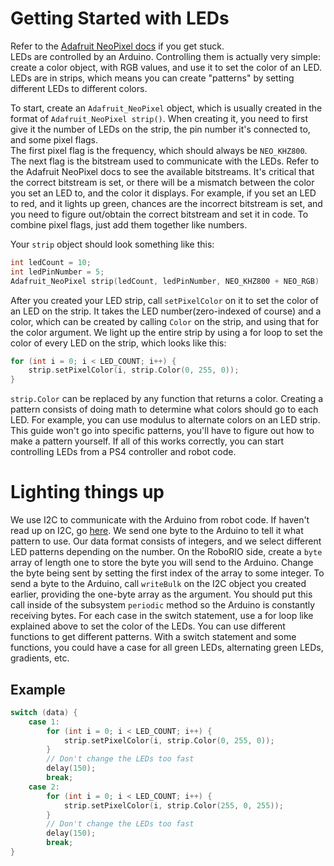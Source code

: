# Getting Started with LEDs

Refer to the [Adafruit NeoPixel docs](https://adafruit.github.io/Adafruit_NeoPixel/html/class_adafruit___neo_pixel.html) if you get stuck.  
LEDs are controlled by an Arduino. Controlling them is actually very simple: create a color object, with RGB values, and use it to set the color of an LED. LEDs are in strips, which means you can create "patterns" by setting different LEDs to different colors.

To start, create an `Adafruit_NeoPixel` object, which is usually created in the format of `Adafruit_NeoPixel strip()`. When creating it, you need to first give it the number of LEDs on the strip, the pin number it's connected to, and some pixel flags.  
The first pixel flag is the frequency, which should always be `NEO_KHZ800`. The next flag is the bitstream used to communicate with the LEDs. Refer to the Adafruit NeoPixel docs to see the available bitstreams. It's critical that the correct bitstream is set, or there will be a mismatch between the color you set an LED to, and the color it displays. For example, if you set an LED to red, and it lights up green, chances are the incorrect bitstream is set, and you need to figure out/obtain the correct bitstream and set it in code. To combine pixel flags, just add them together like numbers.

Your `strip` object should look something like this:

```c++
int ledCount = 10;
int ledPinNumber = 5;
Adafruit_NeoPixel strip(ledCount, ledPinNumber, NEO_KHZ800 + NEO_RGB)
```

After you created your LED strip, call `setPixelColor` on it to set the color of an LED on the strip. It takes the LED number(zero-indexed of course) and a color, which can be created by calling `Color` on the strip, and using that for the color argument. We light up the entire strip by using a for loop to set the color of every LED on the strip, which looks like this:

```c++
for (int i = 0; i < LED_COUNT; i++) {
	strip.setPixelColor(i, strip.Color(0, 255, 0));
}
```

`strip.Color` can be replaced by any function that returns a color. Creating a pattern consists of doing math to determine what colors should go to each LED. For example, you can use modulus to alternate colors on an LED strip. This guide won't go into specific patterns, you'll have to figure out how to make a pattern yourself.
If all of this works correctly, you can start controlling LEDs from a PS4 controller and robot code.

# Lighting things up

We use I2C to communicate with the Arduino from robot code. If haven't read up on I2C, go [here](/i2c). We send one byte to the Arduino to tell it what pattern to use. Our data format consists of integers, and we select different LED patterns depending on the number.
On the RoboRIO side, create a `byte` array of length one to store the byte you will send to the Arduino. Change the byte being sent by setting the first index of the array to some integer. To send a byte to the Arduino, call `writeBulk` on the I2C object you created earlier, providing the one-byte array as the argument. You should put this call inside of the subsystem `periodic` method so the Arduino is constantly receiving bytes.
For each case in the switch statement, use a for loop like explained above to set the color of the LEDs. You can use different functions to get different patterns. With a switch statement and some functions, you could have a case for all green LEDs, alternating green LEDs, gradients, etc.

## Example

```c++
switch (data) {
	case 1:
		for (int i = 0; i < LED_COUNT; i++) {
			strip.setPixelColor(i, strip.Color(0, 255, 0));
		}
		// Don't change the LEDs too fast
		delay(150);
		break;
	case 2:
		for (int i = 0; i < LED_COUNT; i++) {
			strip.setPixelColor(i, strip.Color(255, 0, 255));
		}
		// Don't change the LEDs too fast
		delay(150);
		break;
}
```
